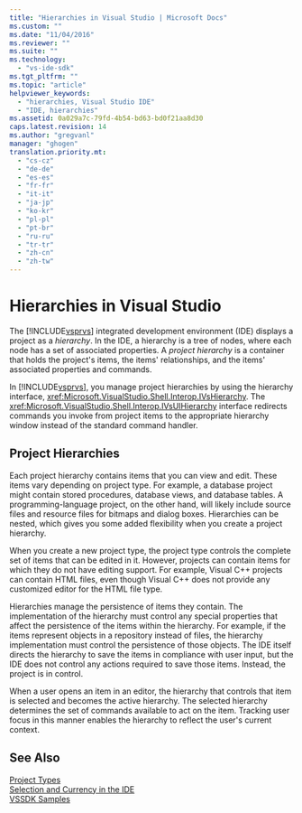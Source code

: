 ```yaml
---
title: "Hierarchies in Visual Studio | Microsoft Docs"
ms.custom: ""
ms.date: "11/04/2016"
ms.reviewer: ""
ms.suite: ""
ms.technology: 
  - "vs-ide-sdk"
ms.tgt_pltfrm: ""
ms.topic: "article"
helpviewer_keywords: 
  - "hierarchies, Visual Studio IDE"
  - "IDE, hierarchies"
ms.assetid: 0a029a7c-79fd-4b54-bd63-bd0f21aa8d30
caps.latest.revision: 14
ms.author: "gregvanl"
manager: "ghogen"
translation.priority.mt: 
  - "cs-cz"
  - "de-de"
  - "es-es"
  - "fr-fr"
  - "it-it"
  - "ja-jp"
  - "ko-kr"
  - "pl-pl"
  - "pt-br"
  - "ru-ru"
  - "tr-tr"
  - "zh-cn"
  - "zh-tw"
---
```

# Hierarchies in Visual Studio
The [!INCLUDE[vsprvs](../../code-quality/includes/vsprvs_md.md)] integrated development environment (IDE) displays a project as a *hierarchy*. In the IDE, a hierarchy is a tree of nodes, where each node has a set of associated properties. A *project hierarchy* is a container that holds the project's items, the items' relationships, and the items' associated properties and commands.  
  
 In [!INCLUDE[vsprvs](../../code-quality/includes/vsprvs_md.md)], you manage project hierarchies by using the hierarchy interface, <xref:Microsoft.VisualStudio.Shell.Interop.IVsHierarchy>. The <xref:Microsoft.VisualStudio.Shell.Interop.IVsUIHierarchy> interface redirects commands you invoke from project items to the appropriate hierarchy window instead of the standard command handler.  
  
## Project Hierarchies  
 Each project hierarchy contains items that you can view and edit. These items vary depending on project type. For example, a database project might contain stored procedures, database views, and database tables. A programming-language project, on the other hand, will likely include source files and resource files for bitmaps and dialog boxes. Hierarchies can be nested, which gives you some added flexibility when you create a project hierarchy.  
  
 When you create a new project type, the project type controls the complete set of items that can be edited in it. However, projects can contain items for which they do not have editing support. For example, Visual C++ projects can contain HTML files, even though Visual C++ does not provide any customized editor for the HTML file type.  
  
 Hierarchies manage the persistence of items they contain. The implementation of the hierarchy must control any special properties that affect the persistence of the items within the hierarchy. For example, if the items represent objects in a repository instead of files, the hierarchy implementation must control the persistence of those objects. The IDE itself directs the hierarchy to save the items in compliance with user input, but the IDE does not control any actions required to save those items. Instead, the project is in control.  
  
 When a user opens an item in an editor, the hierarchy that controls that item is selected and becomes the active hierarchy. The selected hierarchy determines the set of commands available to act on the item. Tracking user focus in this manner enables the hierarchy to reflect the user's current context.  
  
## See Also  
 [Project Types](../../extensibility/internals/project-types.md)   
 [Selection and Currency in the IDE](../../extensibility/internals/selection-and-currency-in-the-ide.md)   
 [VSSDK Samples](../../misc/vssdk-samples.md)